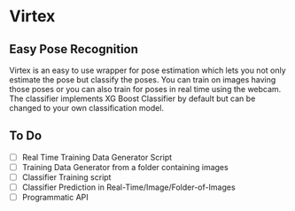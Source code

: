 # Virtex
## Easy Pose Recognition

Virtex is an easy to use wrapper for pose estimation which lets you not only estimate the pose but classify the poses.
You can train on images having those poses or you can also train for poses in real time using the webcam. The classifier
implements XG Boost Classifier by default but can be changed to your own classification model.

## To Do
- [ ] Real Time Training Data Generator Script
- [ ] Training Data Generator from a folder containing images
- [ ] Classifier Training script
- [ ] Classifier Prediction in Real-Time/Image/Folder-of-Images
- [ ] Programmatic API

